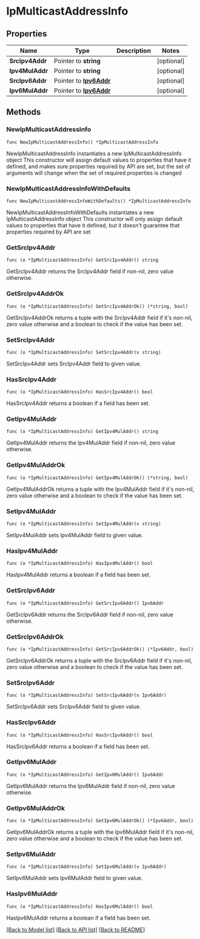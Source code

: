 # IpMulticastAddressInfo

## Properties

Name | Type | Description | Notes
------------ | ------------- | ------------- | -------------
**SrcIpv4Addr** | Pointer to **string** |  | [optional] 
**Ipv4MulAddr** | Pointer to **string** |  | [optional] 
**SrcIpv6Addr** | Pointer to [**Ipv6Addr**](Ipv6Addr.md) |  | [optional] 
**Ipv6MulAddr** | Pointer to [**Ipv6Addr**](Ipv6Addr.md) |  | [optional] 

## Methods

### NewIpMulticastAddressInfo

`func NewIpMulticastAddressInfo() *IpMulticastAddressInfo`

NewIpMulticastAddressInfo instantiates a new IpMulticastAddressInfo object
This constructor will assign default values to properties that have it defined,
and makes sure properties required by API are set, but the set of arguments
will change when the set of required properties is changed

### NewIpMulticastAddressInfoWithDefaults

`func NewIpMulticastAddressInfoWithDefaults() *IpMulticastAddressInfo`

NewIpMulticastAddressInfoWithDefaults instantiates a new IpMulticastAddressInfo object
This constructor will only assign default values to properties that have it defined,
but it doesn't guarantee that properties required by API are set

### GetSrcIpv4Addr

`func (o *IpMulticastAddressInfo) GetSrcIpv4Addr() string`

GetSrcIpv4Addr returns the SrcIpv4Addr field if non-nil, zero value otherwise.

### GetSrcIpv4AddrOk

`func (o *IpMulticastAddressInfo) GetSrcIpv4AddrOk() (*string, bool)`

GetSrcIpv4AddrOk returns a tuple with the SrcIpv4Addr field if it's non-nil, zero value otherwise
and a boolean to check if the value has been set.

### SetSrcIpv4Addr

`func (o *IpMulticastAddressInfo) SetSrcIpv4Addr(v string)`

SetSrcIpv4Addr sets SrcIpv4Addr field to given value.

### HasSrcIpv4Addr

`func (o *IpMulticastAddressInfo) HasSrcIpv4Addr() bool`

HasSrcIpv4Addr returns a boolean if a field has been set.

### GetIpv4MulAddr

`func (o *IpMulticastAddressInfo) GetIpv4MulAddr() string`

GetIpv4MulAddr returns the Ipv4MulAddr field if non-nil, zero value otherwise.

### GetIpv4MulAddrOk

`func (o *IpMulticastAddressInfo) GetIpv4MulAddrOk() (*string, bool)`

GetIpv4MulAddrOk returns a tuple with the Ipv4MulAddr field if it's non-nil, zero value otherwise
and a boolean to check if the value has been set.

### SetIpv4MulAddr

`func (o *IpMulticastAddressInfo) SetIpv4MulAddr(v string)`

SetIpv4MulAddr sets Ipv4MulAddr field to given value.

### HasIpv4MulAddr

`func (o *IpMulticastAddressInfo) HasIpv4MulAddr() bool`

HasIpv4MulAddr returns a boolean if a field has been set.

### GetSrcIpv6Addr

`func (o *IpMulticastAddressInfo) GetSrcIpv6Addr() Ipv6Addr`

GetSrcIpv6Addr returns the SrcIpv6Addr field if non-nil, zero value otherwise.

### GetSrcIpv6AddrOk

`func (o *IpMulticastAddressInfo) GetSrcIpv6AddrOk() (*Ipv6Addr, bool)`

GetSrcIpv6AddrOk returns a tuple with the SrcIpv6Addr field if it's non-nil, zero value otherwise
and a boolean to check if the value has been set.

### SetSrcIpv6Addr

`func (o *IpMulticastAddressInfo) SetSrcIpv6Addr(v Ipv6Addr)`

SetSrcIpv6Addr sets SrcIpv6Addr field to given value.

### HasSrcIpv6Addr

`func (o *IpMulticastAddressInfo) HasSrcIpv6Addr() bool`

HasSrcIpv6Addr returns a boolean if a field has been set.

### GetIpv6MulAddr

`func (o *IpMulticastAddressInfo) GetIpv6MulAddr() Ipv6Addr`

GetIpv6MulAddr returns the Ipv6MulAddr field if non-nil, zero value otherwise.

### GetIpv6MulAddrOk

`func (o *IpMulticastAddressInfo) GetIpv6MulAddrOk() (*Ipv6Addr, bool)`

GetIpv6MulAddrOk returns a tuple with the Ipv6MulAddr field if it's non-nil, zero value otherwise
and a boolean to check if the value has been set.

### SetIpv6MulAddr

`func (o *IpMulticastAddressInfo) SetIpv6MulAddr(v Ipv6Addr)`

SetIpv6MulAddr sets Ipv6MulAddr field to given value.

### HasIpv6MulAddr

`func (o *IpMulticastAddressInfo) HasIpv6MulAddr() bool`

HasIpv6MulAddr returns a boolean if a field has been set.


[[Back to Model list]](../README.md#documentation-for-models) [[Back to API list]](../README.md#documentation-for-api-endpoints) [[Back to README]](../README.md)


